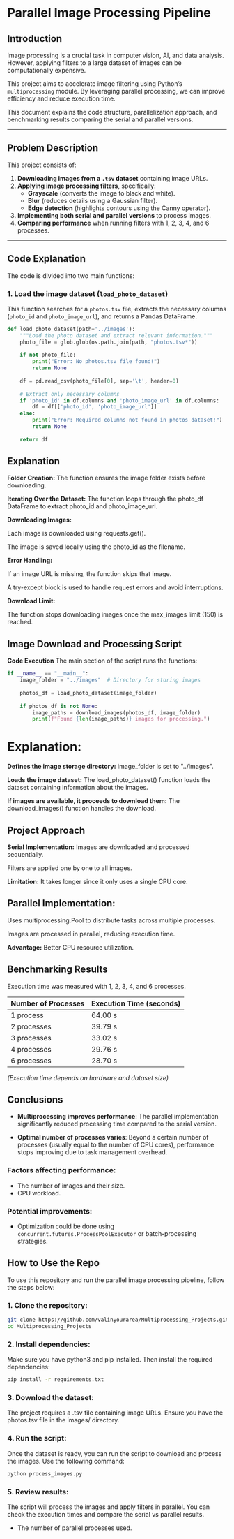 # Parallel Image Processing Pipeline

## Introduction  
Image processing is a crucial task in computer vision, AI, and data analysis. However, applying filters to a large dataset of images can be computationally expensive.  

This project aims to accelerate image filtering using Python’s `multiprocessing` module. By leveraging parallel processing, we can improve efficiency and reduce execution time.  

This document explains the code structure, parallelization approach, and benchmarking results comparing the serial and parallel versions.

---

## Problem Description  
This project consists of:  
1. **Downloading images from a `.tsv` dataset** containing image URLs.  
2. **Applying image processing filters**, specifically:  
   - **Grayscale** (converts the image to black and white).  
   - **Blur** (reduces details using a Gaussian filter).  
   - **Edge detection** (highlights contours using the Canny operator).  
3. **Implementing both serial and parallel versions** to process images.  
4. **Comparing performance** when running filters with 1, 2, 3, 4, and 6 processes.  

---

## Code Explanation  

The code is divided into two main functions:

### **1. Load the image dataset (`load_photo_dataset`)**  
This function searches for a `photos.tsv` file, extracts the necessary columns (`photo_id` and `photo_image_url`), and returns a Pandas DataFrame.

```python
def load_photo_dataset(path='../images'):
    """Load the photo dataset and extract relevant information."""
    photo_file = glob.glob(os.path.join(path, "photos.tsv*"))
    
    if not photo_file:
        print("Error: No photos.tsv file found!")
        return None
    
    df = pd.read_csv(photo_file[0], sep='\t', header=0)
    
    # Extract only necessary columns
    if 'photo_id' in df.columns and 'photo_image_url' in df.columns:
        df = df[['photo_id', 'photo_image_url']]
    else:
        print("Error: Required columns not found in photos dataset!")
        return None
    
    return df
```

## Explanation
**Folder Creation:** The function ensures the image folder exists before downloading.

**Iterating Over the Dataset:** The function loops through the photo_df DataFrame to extract photo_id and photo_image_url.

**Downloading Images:**

Each image is downloaded using requests.get().

The image is saved locally using the photo_id as the filename.

**Error Handling:**

If an image URL is missing, the function skips that image.

A try-except block is used to handle request errors and avoid interruptions.

**Download Limit:**

The function stops downloading images once the max_images limit (150) is reached.

## Image Download and Processing Script
**Code Execution**
The main section of the script runs the functions:

```python
if __name__ == "__main__":
    image_folder = "../images"  # Directory for storing images
    
    photos_df = load_photo_dataset(image_folder)
    
    if photos_df is not None:
        image_paths = download_images(photos_df, image_folder)
        print(f"Found {len(image_paths)} images for processing.")
```
# Explanation:
**Defines the image storage directory:** image_folder is set to "../images".

**Loads the image dataset:** The load_photo_dataset() function loads the dataset containing information about the images.

**If images are available, it proceeds to download them:** The download_images() function handles the download.

## Project Approach
**Serial Implementation:**
Images are downloaded and processed sequentially.

Filters are applied one by one to all images.

**Limitation:** It takes longer since it only uses a single CPU core.

## Parallel Implementation:
Uses multiprocessing.Pool to distribute tasks across multiple processes.

Images are processed in parallel, reducing execution time.

**Advantage:** Better CPU resource utilization.

## Benchmarking Results

Execution time was measured with 1, 2, 3, 4, and 6 processes.

| Number of Processes | Execution Time (seconds) |
|---------------------|--------------------------|
| 1 process           | 64.00 s                   |
| 2 processes         | 39.79 s                   |
| 3 processes         | 33.02 s                   |
| 4 processes         | 29.76 s                   |
| 6 processes         | 28.70 s                   |

*(Execution time depends on hardware and dataset size)*

## Conclusions

- **Multiprocessing improves performance**: The parallel implementation significantly reduced processing time compared to the serial version.

- **Optimal number of processes varies**: Beyond a certain number of processes (usually equal to the number of CPU cores), performance stops improving due to task management overhead.

### Factors affecting performance:
- The number of images and their size.
- CPU workload.
### Potential improvements:
- Optimization could be done using `concurrent.futures.ProcessPoolExecutor` or batch-processing strategies.

## How to Use the Repo

To use this repository and run the parallel image processing pipeline, follow the steps below:

### 1. Clone the repository:
```bash
git clone https://github.com/valinyourarea/Multiprocessing_Projects.git
cd Multiprocessing_Projects
```
### 2. Install dependencies:
Make sure you have python3 and pip installed. Then install the required dependencies:
```bash
pip install -r requirements.txt
```

### 3. Download the dataset:
The project requires a .tsv file containing image URLs. Ensure you have the photos.tsv file in the images/ directory.

### 4. Run the script:
Once the dataset is ready, you can run the script to download and process the images. Use the following command:
```bash
python process_images.py
```

### 5. Review results:
The script will process the images and apply filters in parallel. You can check the execution times and compare the serial vs parallel results.
- The number of parallel processes used.


